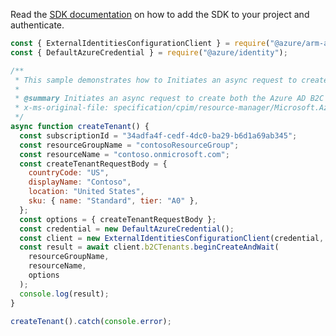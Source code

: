Read the [SDK documentation](https://github.com/Azure/azure-sdk-for-js/blob/%40azure%2Farm-azureadexternalidentities_1.0.0/sdk/azureadexternalidentities/arm-azureadexternalidentities/README.md) on how to add the SDK to your project and authenticate.

```javascript
const { ExternalIdentitiesConfigurationClient } = require("@azure/arm-azureadexternalidentities");
const { DefaultAzureCredential } = require("@azure/identity");

/**
 * This sample demonstrates how to Initiates an async request to create both the Azure AD B2C tenant and the corresponding Azure resource linked to a subscription.
 *
 * @summary Initiates an async request to create both the Azure AD B2C tenant and the corresponding Azure resource linked to a subscription.
 * x-ms-original-file: specification/cpim/resource-manager/Microsoft.AzureActiveDirectory/stable/2021-04-01/examples/createTenant.json
 */
async function createTenant() {
  const subscriptionId = "34adfa4f-cedf-4dc0-ba29-b6d1a69ab345";
  const resourceGroupName = "contosoResourceGroup";
  const resourceName = "contoso.onmicrosoft.com";
  const createTenantRequestBody = {
    countryCode: "US",
    displayName: "Contoso",
    location: "United States",
    sku: { name: "Standard", tier: "A0" },
  };
  const options = { createTenantRequestBody };
  const credential = new DefaultAzureCredential();
  const client = new ExternalIdentitiesConfigurationClient(credential, subscriptionId);
  const result = await client.b2CTenants.beginCreateAndWait(
    resourceGroupName,
    resourceName,
    options
  );
  console.log(result);
}

createTenant().catch(console.error);
```

